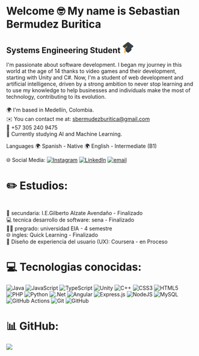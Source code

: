 Welcome 🤓 My name is Sebastian Bermudez Buritica
==========================================================================================================================================

Systems Engineering Student <img src="https://github.com/twitter/twemoji/blob/master/assets/svg/1f393.svg" width="30" height="30">
------------------

I'm passionate about software development. I began my journey in this world at the age of 14 thanks to video games and their development, starting with Unity and C#. Now, I'm a student of web development and artificial intelligence, driven by a strong ambition to never stop learning and to use my knowledge to help businesses and individuals make the most of technology, contributing to its evolution.<br> <br>
🌍 I'm based in Medellín, Colombia.<br> 
✉️ You can contact me at: sbermudezburitica@gmail.com<br> 
📱 +57 305 240 9475<br> 
🧠 Currently studying AI and Machine Learning.<br>

Languages
🌍 Spanish - Native
🌍 English - Intermediate (B1)


🌐 Social Media:
[![Instagram](https://img.shields.io/badge/Instagram-%23E4405F.svg?logo=Instagram&logoColor=white)](https://www.instagram.com/bermudez3292/) [![LinkedIn](https://img.shields.io/badge/LinkedIn-%230077B5.svg?logo=linkedin&logoColor=white)](https://co.linkedin.com/in/sebastian-bermudez-buritica-382934245?original) [![email](https://img.shields.io/badge/Email-D14836?logo=gmail&logoColor=white)](mailto:sbermudezburitica@gmail.com) 

# ✏️ Estudios:
<br>
📖 secundaria: I.E.Gilberto Alzate Avendaño - Finalizado <br>
💻 tecnica desarrollo de software: sena - Finalizado <br>
🧑‍🏫 pregrado: universidad EIA - 4 semestre <br>
🌐 ingles: Quick Learning - Finalizado <br>
🎨 Diseño de experiencia del usuario (UX): Coursera - en Proceso <br>

# 💻 Tecnologias conocidas:
![Java](https://img.shields.io/badge/java-%23ED8B00.svg?style=for-the-badge&logo=openjdk&logoColor=white) ![JavaScript](https://img.shields.io/badge/javascript-%23323330.svg?style=for-the-badge&logo=javascript&logoColor=%23F7DF1E) ![TypeScript](https://img.shields.io/badge/typescript-%23007ACC.svg?style=for-the-badge&logo=typescript&logoColor=white) ![Unity](https://img.shields.io/badge/%F0%9D%97%A8%F0%9D%97%A1%F0%9D%97%9C%F0%9D%97%A7%F0%9D%97%AC-000?style=flat-square&logo=Unity
) ![C++](https://img.shields.io/badge/c++-%2300599C.svg?style=for-the-badge&logo=c%2B%2B&logoColor=white) ![CSS3](https://img.shields.io/badge/css3-%231572B6.svg?style=for-the-badge&logo=css3&logoColor=white) ![HTML5](https://img.shields.io/badge/html5-%23E34F26.svg?style=for-the-badge&logo=html5&logoColor=white) ![PHP](https://img.shields.io/badge/php-%23777BB4.svg?style=for-the-badge&logo=php&logoColor=white) ![Python](https://img.shields.io/badge/python-3670A0?style=for-the-badge&logo=python&logoColor=ffdd54)  ![.Net](https://img.shields.io/badge/.NET-5C2D91?style=for-the-badge&logo=.net&logoColor=white) ![Angular](https://img.shields.io/badge/angular-%23DD0031.svg?style=for-the-badge&logo=angular&logoColor=white) ![Express.js](https://img.shields.io/badge/express.js-%23404d59.svg?style=for-the-badge&logo=express&logoColor=%2361DAFB) ![NodeJS](https://img.shields.io/badge/node.js-6DA55F?style=for-the-badge&logo=node.js&logoColor=white) ![MySQL](https://img.shields.io/badge/mysql-4479A1.svg?style=for-the-badge&logo=mysql&logoColor=white) ![GitHub Actions](https://img.shields.io/badge/github%20actions-%232671E5.svg?style=for-the-badge&logo=githubactions&logoColor=white) ![Git](https://img.shields.io/badge/git-%23F05033.svg?style=for-the-badge&logo=git&logoColor=white) ![GitHub](https://img.shields.io/badge/github-%23121011.svg?style=for-the-badge&logo=github&logoColor=white) 

# 📊 GitHub:
![](https://github-readme-stats.vercel.app/api/top-langs/?username=sebastbas2310&theme=dark&hide_border=true&include_all_commits=false&count_private=false&layout=compact)

